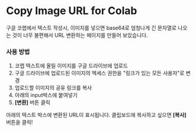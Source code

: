 # Copy Image URL for Colab
구글 코랩에서 텍스트 작성시, 이미지를 넣으면 base64로 엄청나게 긴 문자열로 나오는 것이 너무 불편해서 URL 변환하는 페이지를 만들어 보았습니다.
    
### 사용 방법
1. 코랩 텍스트에 올릴 이미지를 구글 드라이브에 업로드<br>
2. 구글 드라이브에 업로드된 이미지의 엑세스 권한을 "링크가 있는 모든 사용자"로 변경<br>
3. 업로드할 이미지의 공유 링크를 복사<br>
4. 아래의 input박스에 붙여넣기<br>  
5. **[변환]** 버튼 클릭<br>

아래의 텍스트 박스에 변환된 URL이 표시됩니다. 클립보드에 복사하고 싶으면 **[복사]** 버튼을 클릭!
